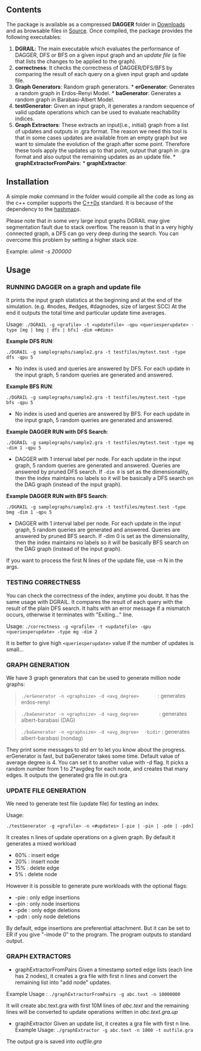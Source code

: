 ## Contents ##
The package is available as a compressed **DAGGER** folder in [Downloads](http://code.google.com/p/dagger-index/downloads/list) and as browsable files in [Source](http://code.google.com/p/dagger-index/source/browse). Once compiled, the package provides the following executables:

  1. **DGRAIL**: The main executable which evaluates the performance of DAGGER, DFS or BFS on a given input graph and an _update file_ (a file that lists the changes to be applied to the graph).
  1. **correctness**: It checks the correctness of DAGGER/DFS/BFS by comparing the result of each query on a given input graph and update file.
  1. **Graph Generators**: Random graph generators.
    * **erGenerator**: Generates a random graph in Erdos-Renyi Model.
    * **baGenerator**: Generates a random graph in Barabasi-Albert Model.
  1. **testGenerator**: Given an input graph, it generates a random sequence of valid update operations which can be used to evaluate reachability indices.
  1. **Graph Extractors**: These extracts an input(i.e., initial) graph from a list of updates and outputs in .gra format. The reason we need this tool is that in some cases updates are available from an empty graph but we want to simulate the evolution of the graph after some point. Therefore these tools apply the updates up to that point, output that graph in .gra format and also output the remaining updates as an update file.
    * **graphExtractorFromPairs**:
    * **graphExtractor**:

## Installation ##
A simple _make_ command in the folder would compile all the code as long as the c++ compiler supports the [C++0x](http://en.wikipedia.org/wiki/C%2B%2B0x) standard. It is because of the dependency to the [hashmap](http://en.wikipedia.org/wiki/Unordered_map_(C%2B%2B))s.

Please note that in some very large input graphs DGRAIL may give segmentation fault due to stack overflow. The reason is that in a very highly connected graph, a DFS can go very deep during the search. You can overcome this problem by setting a higher stack size.

Example: _ulimit -s 200000_

## Usage ##

### RUNNING DAGGER on a graph and update file ###
It prints the input graph statistics at the beginning and at the end of the simulation.
(e.g. #nodes, #edges, #dagnodes, size of largest SCC)
At the end it outputs the total time and particular update time averages.

Usage:
`./DGRAIL -g <grafile> -t <updatefile> -qpu <queriesperupdate> -type [mg | bmg | dfs | bfs] -dim <#dims>`

**Example DFS RUN**:

`./DGRAIL -g samplegraphs/sample2.gra -t testfiles/mytest.test -type dfs -qpu 5`
  * No index is used and queries are answered by DFS. For each update in the input graph, 5 random queries are generated and answered.

**Example BFS RUN**:

`./DGRAIL -g samplegraphs/sample2.gra -t testfiles/mytest.test -type bfs -qpu 5`
  * No index is used and queries are answered by BFS. For each update in the input graph, 5 random queries are generated and answered.

**Example DAGGER RUN with DFS Search**:

`./DGRAIL -g samplegraphs/sample2.gra -t testfiles/mytest.test -type mg -dim 1 -qpu 5`
  * DAGGER with 1 interval label per node. For each update in the input graph, 5 random queries are generated and answered. Queries are answered by pruned DFS search. If `-dim 0` is set as the dimensionality, then the index maintains no labels so it will be basically a DFS search on the DAG graph (instead of the input graph).

**Example DAGGER RUN with BFS Search**:

`./DGRAIL -g samplegraphs/sample2.gra -t testfiles/mytest.test -type bmg -dim 1 -qpu 5`
  * DAGGER with 1 interval label per node. For each update in the input graph, 5 random queries are generated and answered. Queries are answered by pruned BFS search. If -dim 0 is set as the dimensionality, then the index maintains no labels so it will be basically BFS search on the DAG graph (instead of the input graph).

If you want to process the first N lines of the update file, use -n N in the args.

### TESTING CORRECTNESS ###
You can check the correctness of the index, anytime you doubt. It has the same usage with DGRAIL. It compares the result of each query with the result of the plain DFS search. It halts with an error message if a mismatch occurs, otherwise it terminates with "Exiting..." line.

Usage:
`./correctness -g <grafile> -t <updatefile> -qpu <queriesperupdate> -type mg -dim 2`

It is better to give high `<queriesperupdate>` value if the number of updates is small...

### GRAPH GENERATION ###

We have 3 graph generators that can be used to generate million node graphs:
> `./erGenerator -n <graphsize> -d <avg_degree>       `: generates erdos-renyi

> `./baGenerator -n <graphsize> -d <avg_degree>       `   : generates albert-barabasi (DAG)

> `./baGenerator -n <graphsize> -d <avg_degree>  -bidir`  : generates albert-barabasi (nondag)

They print some messages to std err to let you know about the progress. erGenerator is fast, but baGenerator takes some time. Default value of average degree is 4. You can set it to another value with -d flag. It picks a random number from 1 to 2\*avgdeg for each node, and creates that many edges. It outputs the generated gra file in out.gra

### UPDATE FILE GENERATION ###

We need to generate test file (update file) for testing an index.

Usage:

`./testGenerator -g <grafile> -n <#updates> [-pie | -pin | -pde | -pdn]`

It creates n lines of update operations on a given graph. By default it generates a mixed workload
  * 60% : insert edge
  * 20% : insert node
  * 15% : delete edge
  * 5%  : delete node

However it is possible to generate pure workloads with the optional flags:
  * -pie : only edge insertions
  * -pin : only node insertions
  * -pde : only edge deletions
  * -pdn : only node deletions

By default, edge insertions are preferential attachment. But it can be set to ER if you give "-imode 0" to the program. The program outputs to standard output.

### GRAPH EXTRACTORS ###

  * graphExtractorFromPairs
Given a timestamp sorted edge lists (each line has 2 nodes), it creates a gra file with first n lines and convert the remaining list into "add node" updates.

Example Usage :
`./graphExtractorFromPairs -g abc.text -n 10000000`

It will create abc.text.gra with first 10M lines of _abc.text_ and the remaining lines will be converted to update operations written in _abc.text.gra.up_

  * graphExtractor
Given an update list, it creates a gra file with first n line.
Example Usage:
`./graphExtractor -g abc.text -n 1000 -t outfile.gra`

The output gra is saved into _outfile.gra_